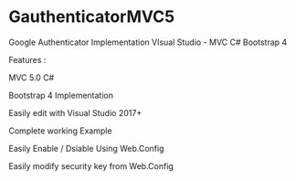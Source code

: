 # GauthenticatorMVC5
Google Authenticator Implementation VIsual Studio - MVC C# Bootstrap 4

Features :

MVC 5.0 C#

Bootstrap 4 Implementation

Easily edit with Visual Studio 2017+

Complete working Example

Easily Enable / Dsiable Using Web.Config

Easily modify security key from Web.Config

